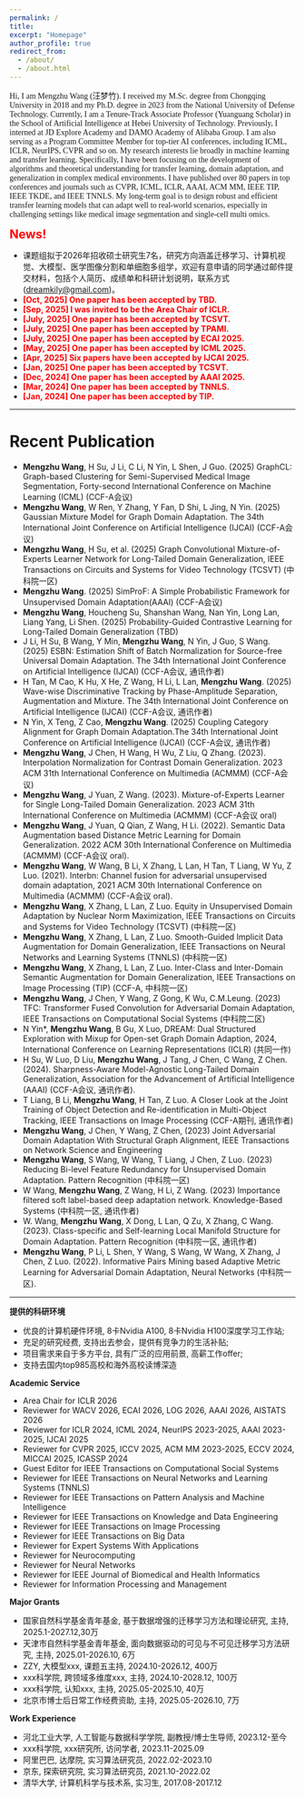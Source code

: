```yaml
---
permalink: /
title: 
excerpt: "Homepage"
author_profile: true
redirect_from: 
  - /about/
  - /about.html
---
```

<span style="font-family: 'Times New Roman'">
Hi, I am Mengzhu Wang (汪梦竹). I received my M.Sc. degree from Chongqing University in 2018 and my Ph.D. degree in 2023 from the National University of Defense Technology. Currently, I am a Tenure-Track Associate Professor (Yuanguang Scholar) in the School of Artificial Intelligence at Hebei University of Technology. Previously, I interned at JD Explore Academy and DAMO Academy of Alibaba Group. I am also serving as a Program Committee Member for top-tier AI conferences, including ICML, ICLR, NeurIPS, CVPR and so on. My research interests lie broadly in machine learning and transfer learning. Specifically, I have been focusing on the development of algorithms and theoretical understanding for transfer learning, domain adaptation, and generalization in complex medical environments. I have published over 80 papers in top conferences and journals such as CVPR, ICML, ICLR, AAAI, ACM MM, IEEE TIP, IEEE TKDE, and IEEE TNNLS. My long-term goal is to design robust and efficient transfer learning models that can adapt well to real-world scenarios, especially in challenging settings like medical image segmentation and single-cell multi omics.
</span>

<span style="color:red; font-size:1.5em; font-weight:bold">News!</span>

+ 课题组拟于2026年招收硕士研究生7名，研究方向涵盖迁移学习、计算机视觉、大模型、医学图像分割和单细胞多组学，欢迎有意申请的同学通过邮件提交材料，包括个人简历、成绩单和科研计划说明，联系方式(dreamkily@gmail.com)。
+ <span style="color:red; font-weight:bold">**[Oct, 2025]** One paper has been accepted by **TBD**.</span>
+ <span style="color:red; font-weight:bold">**[Sep, 2025]** I was invited to be the Area Chair of **ICLR**.</span>
+ <span style="color:red; font-weight:bold">**[July, 2025]** One paper has been accepted by **TCSVT**.</span>
+ <span style="color:red; font-weight:bold">**[July, 2025]** One paper has been accepted by **TPAMI**.</span>
+ <span style="color:red; font-weight:bold">**[July, 2025]** One paper has been accepted by **ECAI 2025**.</span>
+ <span style="color:red; font-weight:bold">**[May, 2025]** One paper has been accepted by **ICML 2025**.</span>
+ <span style="color:red; font-weight:bold">**[Apr, 2025]** Six papers have been accepted by **IJCAI 2025**.</span>
+ <span style="color:red; font-weight:bold">**[Jan, 2025]** One paper has been accepted by **TCSVT**.</span>
+ <span style="color:red; font-weight:bold">**[Dec, 2024]** One paper has been accepted by **AAAI 2025**.</span>
+ <span style="color:red; font-weight:bold">**[Mar, 2024]** One paper has been accepted by **TNNLS**.</span>
+ <span style="color:red; font-weight:bold">**[Jan, 2024]** One paper has been accepted by **TIP**.</span>
  
---

Recent Publication
======
+ **Mengzhu Wang**, H Su, J Li, C Li, N Yin, L Shen, J Guo. (2025) GraphCL: Graph-based Clustering for Semi-Supervised Medical Image Segmentation, Forty-second International Conference on Machine Learning (ICML) (CCF-A会议)
+ **Mengzhu Wang**, W Ren, Y Zhang, Y Fan, D Shi, L Jing, N Yin. (2025) Gaussian Mixture Model for Graph Domain Adaptation. The 34th International Joint Conference on Artificial Intelligence (IJCAI) (CCF-A会议)
+ **Mengzhu Wang**, H Su, et al. (2025) Graph Convolutional Mixture-of-Experts Learner Network for Long-Tailed Domain Generalization, IEEE Transactions on Circuits and Systems for Video Technology (TCSVT) (中科院一区)
+ **Mengzhu Wang**. (2025) SimProF: A Simple Probabilistic Framework for Unsupervised Domain Adaptation(AAAI) (CCF-A会议)
+ **Mengzhu Wang**, Houcheng Su, Shanshan Wang, Nan Yin, Long Lan, Liang Yang, Li Shen. (2025) Probability-Guided Contrastive Learning for Long-Tailed Domain Generalization (TBD) 
+ J Li, H Su, B Wang, Y Min, **Mengzhu Wang**, N Yin, J Guo, S Wang. (2025) ESBN: Estimation Shift of Batch Normalization for Source-free Universal Domain Adaptation. The 34th International Joint Conference on Artificial Intelligence (IJCAI) (CCF-A会议, 通讯作者)
+ H Tan, M Cao, K Hu, X He, Z Wang, H Li, L Lan, **Mengzhu Wang**. (2025) Wave-wise Discriminative Tracking by Phase-Amplitude Separation, Augmentation and Mixture. The 34th International Joint Conference on Artificial Intelligence (IJCAI) (CCF-A会议, 通讯作者)
+ N Yin, X Teng, Z Cao, **Mengzhu Wang**. (2025) Coupling Category Alignment for Graph Domain Adaptation.The 34th International Joint Conference on Artificial Intelligence (IJCAI) (CCF-A会议, 通讯作者)
+ **Mengzhu Wang**, J Chen, H Wang, H Wu, Z Liu, Q Zhang. (2023). Interpolation Normalization for Contrast Domain Generalization. 2023 ACM 31th International Conference on Multimedia (ACMMM) (CCF-A会议)
+ **Mengzhu Wang**, J Yuan, Z Wang. (2023). Mixture-of-Experts Learner for Single Long-Tailed Domain Generalization. 2023 ACM 31th International Conference on Multimedia (ACMMM) (CCF-A会议 oral)
+ **Mengzhu Wang**, J Yuan, Q Qian, Z Wang, H Li. (2022). Semantic Data Augmentation based Distance Metric Learning for Domain Generalization. 2022 ACM 30th International Conference on Multimedia (ACMMM) (CCF-A会议 oral).
+ **Mengzhu Wang**, W Wang, B Li, X Zhang, L Lan, H Tan, T Liang, W Yu, Z Luo. (2021).  Interbn: Channel fusion for adversarial unsupervised domain adaptation, 2021 ACM 30th International Conference on Multimedia (ACMMM) (CCF-A会议 oral). 
+ **Mengzhu Wang**, X Zhang, L Lan, Z Luo. Equity in Unsupervised Domain Adaptation by Nuclear Norm Maximization, IEEE Transactions on Circuits and Systems for Video Technology (TCSVT) (中科院一区)
+ **Mengzhu Wang**, X Zhang, L Lan, Z Luo.  Smooth-Guided Implicit Data Augmentation for Domain Generalization, IEEE Transactions on Neural Networks and Learning Systems (TNNLS) (中科院一区)
+ **Mengzhu Wang**, X Zhang, L Lan, Z Luo. 	Inter-Class and Inter-Domain Semantic Augmentation for Domain Generalization, IEEE Transactions on Image Processing (TIP) (CCF-A, 中科院一区)
+ **Mengzhu Wang**, J Chen, Y Wang, Z Gong, K Wu,  C.M.Leung. (2023) TFC: Transformer Fused Convolution for Adversarial Domain Adaptation, IEEE Transactions on Computational Social Systems (中科院二区)
+ N Yin*, **Mengzhu Wang**, B Gu, X Luo, DREAM: Dual Structured Exploration with Mixup for Open-set Graph Domain Adaption, 2024,  International Conference on Learning Representations (ICLR) (共同一作)
+ H Su, W Luo, D Liu, **Mengzhu Wang**, J Tang, J Chen, C Wang, Z Chen. (2024). Sharpness-Aware Model-Agnostic Long-Tailed Domain Generalization, Association for the Advancement of Artificial Intelligence (AAAI) (CCF-A会议, 通讯作者).
+ T Liang, B Li, **Mengzhu Wang**, H Tan, Z Luo. A Closer Look at the Joint Training of Object Detection and Re-identification in Multi-Object Tracking, IEEE Transactions on Image Processing (CCF-A期刊, 通讯作者)
+ **Mengzhu Wang**, J Chen, Y Wang, Z Chen, (2023) Joint Adversarial Domain Adaptation With Structural Graph Alignment, IEEE Transactions on Network Science and Engineering  
+ **Mengzhu Wang**, S Wang, W Wang, T Liang, J Chen, Z Luo. (2023) Reducing Bi-level Feature Redundancy for Unsupervised Domain Adaptation. Pattern Recognition (中科院一区)
+ W Wang, **Mengzhu Wang**, Z Wang, H Li, Z Wang. (2023) Importance filtered soft label-based deep adaptation network. Knowledge-Based Systems (中科院一区, 通讯作者)
+ W. Wang, **Mengzhu Wang**, X Dong, L Lan, Q Zu, X Zhang, C Wang. (2023). Class-specific and Self-learning Local Manifold Structure for Domain Adaptation. Pattern Recognition (中科院一区, 通讯作者)
+ **Mengzhu Wang**, P Li, L Shen, Y Wang, S Wang, W Wang, X Zhang, J Chen, Z Luo. (2022). Informative Pairs Mining based Adaptive Metric Learning for Adversarial Domain Adaptation, Neural Networks (中科院一区).



---


**提供的科研环境**
+ 优良的计算机硬件环境, 8卡Nvidia A100, 8卡Nvidia H100深度学习工作站;
+ 充足的研究经费, 支持出去参会，提供有竞争力的生活补贴;
+ 项目需求来自于多方平台, 具有广泛的应用前景, 高薪工作offer;
+ 支持去国内top985高校和海外高校读博深造



**Academic Service**
+ Area Chair for ICLR 2026
+ Reviewer for WACV 2026, ECAI 2026, LOG 2026, AAAI 2026, AISTATS 2026
+ Reviewer for ICLR 2024, ICML 2024, NeurIPS 2023-2025, AAAI 2023-2025, IJCAI 2025
+ Reviewer for CVPR 2025, ICCV 2025,  ACM MM 2023-2025, ECCV 2024, MICCAI 2025, ICASSP 2024
+ Guest Editor for IEEE Transactions on Computational Social Systems
+ Reviewer for IEEE Transactions on Neural Networks and Learning Systems (TNNLS)
+ Reviewer for IEEE Transactions on Pattern Analysis and Machine Intelligence
+ Reviewer for IEEE Transactions on Knowledge and Data Engineering
+ Reviewer for IEEE Transactions on Image Processing
+ Reviewer for IEEE Transactions on Big Data
+ Reviewer for Expert Systems With Applications
+ Reviewer for Neurocomputing
+ Reviewer for Neural Networks
+ Reviewer for IEEE Journal of Biomedical and Health Informatics
+ Reviewer for Information Processing and Management


**Major Grants**
+ 国家自然科学基金青年基金, 基于数据增强的迁移学习方法和理论研究,  主持, 2025.1-2027.12,30万
+ 天津市自然科学基金青年基金, 面向数据驱动的可见与不可见迁移学习方法研究, 主持, 2025.01-2026.10, 6万
+ ZZY, 大模型xxx, 课题五主持, 2024.10-2026.12, 400万
+ xxx科学院, 跨领域多维度xxx, 主持, 2024.10-2028.12, 100万
+ xxx科学院, 认知xxx, 主持, 2025.05-2025.10, 40万
+ 北京市博士后日常工作经费资助, 主持, 2025.05-2026.10, 7万

**Work Experience**
+ 河北工业大学, 人工智能与数据科学学院, 副教授/博士生导师,  2023.12-至今
+ xxx科学院, xxx研究所, 访问学者, 2023.11-2025.09
+ 阿里巴巴, 达摩院, 实习算法研究员, 2022.02-2023.10
+ 京东, 探索研究院, 实习算法研究员, 2021.10-2022.02
+ 清华大学, 计算机科学与技术系, 实习生, 2017.08-2017.12
  




